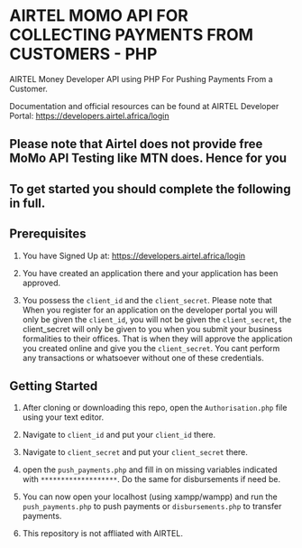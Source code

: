 # AIRTEL MOMO API FOR COLLECTING PAYMENTS FROM CUSTOMERS -  PHP
AIRTEL Money Developer API using PHP For Pushing Payments From a Customer.

Documentation and official resources can be found at AIRTEL Developer Portal: https://developers.airtel.africa/login

## Please note that Airtel does not provide free MoMo API Testing like MTN does. Hence for you
## To get started you should complete the following in full.
## Prerequisites
1. You have Signed Up at: https://developers.airtel.africa/login

2. You have created an application there and your application has been approved.

3. You possess the `client_id` and the `client_secret`. Please note that When you register for an 
application on the developer portal you will only be given the `client_id`, you will not be given
the `client_secret`, the client_secret will only be given to you when you submit your business
formalities to their offices. That is when they will approve the application you created online
and give you the `client_secret`. You cant perform any transactions or whatsoever without one
of these credentials.     


## Getting Started
1. After cloning or downloading this repo, open the `Authorisation.php` file using your text editor.

2. Navigate to `client_id` and put your `client_id` there.

3. Navigate to `client_secret` and put your `client_secret` there.

4. open the `push_payments.php` and fill in on missing variables indicated with `*******************`. Do the same for disbursements if need be. 

5. You can now open your localhost (using xampp/wampp) and run the `push_payments.php` to push payments or `disbursements.php` to transfer payments.

6. This repository is not affliated with AIRTEL.